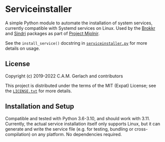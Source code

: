 ﻿# Serviceinstaller

A simple Python module to automate the installation of system services, currently compatible with Systemd services on Linux.
Used by the [Brokkr](https://github.com/project-mjolnir/brokkr/) and [Sindri](https://github.com/project-mjolnir/sindri/) packages as part of [Project Mjolnir](https://github.com/project-mjolnir/).

See the ``install_service()`` docstring in [``serviceinstaller.py``](./serviceinstaller.py) for more details on usage.


## License

Copyright (c) 2019-2022 C.A.M. Gerlach and contributors

This project is distributed under the terms of the MIT (Expat) License; see the [``LICENSE.txt``](./LICENSE.txt) for more details.


## Installation and Setup

Compatible and tested with Python 3.6-3.10, and should work with 3.11.
Currently, the actual service installation itself only supports Linux, but it can generate and write the service file (e.g. for testing, bundling or cross-compilation) on any platform.
No dependencies required.
